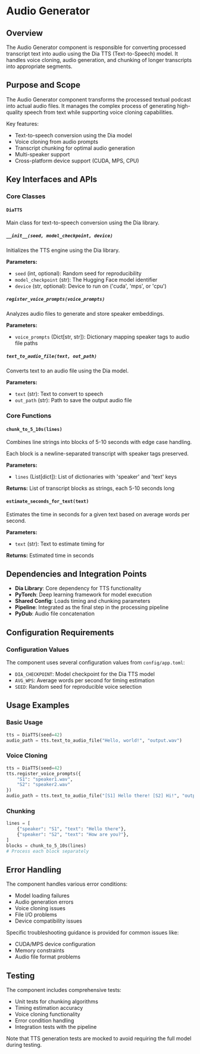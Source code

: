 # Audio Generator

## Overview

The Audio Generator component is responsible for converting processed transcript text into audio using the Dia TTS (Text-to-Speech) model. It handles voice cloning, audio generation, and chunking of longer transcripts into appropriate segments.

## Purpose and Scope

The Audio Generator component transforms the processed textual podcast into actual audio files. It manages the complex process of generating high-quality speech from text while supporting voice cloning capabilities.

Key features:
- Text-to-speech conversion using the Dia model
- Voice cloning from audio prompts
- Transcript chunking for optimal audio generation
- Multi-speaker support
- Cross-platform device support (CUDA, MPS, CPU)

## Key Interfaces and APIs

### Core Classes

#### `DiaTTS`
Main class for text-to-speech conversion using the Dia library.

##### `__init__(seed, model_checkpoint, device)`
Initializes the TTS engine using the Dia library.

**Parameters:**
- `seed` (int, optional): Random seed for reproducibility
- `model_checkpoint` (str): The Hugging Face model identifier
- `device` (str, optional): Device to run on ('cuda', 'mps', or 'cpu')

##### `register_voice_prompts(voice_prompts)`
Analyzes audio files to generate and store speaker embeddings.

**Parameters:**
- `voice_prompts` (Dict[str, str]): Dictionary mapping speaker tags to audio file paths

##### `text_to_audio_file(text, out_path)`
Converts text to an audio file using the Dia model.

**Parameters:**
- `text` (str): Text to convert to speech
- `out_path` (str): Path to save the output audio file

### Core Functions

#### `chunk_to_5_10s(lines)`
Combines line strings into blocks of 5-10 seconds with edge case handling.

Each block is a newline-separated transcript with speaker tags preserved.

**Parameters:**
- `lines` (List[dict]): List of dictionaries with 'speaker' and 'text' keys

**Returns:** List of transcript blocks as strings, each 5-10 seconds long

#### `estimate_seconds_for_text(text)`
Estimates the time in seconds for a given text based on average words per second.

**Parameters:**
- `text` (str): Text to estimate timing for

**Returns:** Estimated time in seconds

## Dependencies and Integration Points

- **Dia Library**: Core dependency for TTS functionality
- **PyTorch**: Deep learning framework for model execution
- **Shared Config**: Loads timing and chunking parameters
- **Pipeline**: Integrated as the final step in the processing pipeline
- **PyDub**: Audio file concatenation

## Configuration Requirements

### Configuration Values

The component uses several configuration values from `config/app.toml`:

- `DIA_CHECKPOINT`: Model checkpoint for the Dia TTS model
- `AVG_WPS`: Average words per second for timing estimation
- `SEED`: Random seed for reproducible voice selection

## Usage Examples

### Basic Usage
```python
tts = DiaTTS(seed=42)
audio_path = tts.text_to_audio_file("Hello, world!", "output.wav")
```

### Voice Cloning
```python
tts = DiaTTS(seed=42)
tts.register_voice_prompts({
    "S1": "speaker1.wav",
    "S2": "speaker2.wav"
})
audio_path = tts.text_to_audio_file("[S1] Hello there! [S2] Hi!", "output.wav")
```

### Chunking
```python
lines = [
    {"speaker": "S1", "text": "Hello there"},
    {"speaker": "S2", "text": "How are you?"},
]
blocks = chunk_to_5_10s(lines)
# Process each block separately
```

## Error Handling

The component handles various error conditions:
- Model loading failures
- Audio generation errors
- Voice cloning issues
- File I/O problems
- Device compatibility issues

Specific troubleshooting guidance is provided for common issues like:
- CUDA/MPS device configuration
- Memory constraints
- Audio file format problems

## Testing

The component includes comprehensive tests:
- Unit tests for chunking algorithms
- Timing estimation accuracy
- Voice cloning functionality
- Error condition handling
- Integration tests with the pipeline

Note that TTS generation tests are mocked to avoid requiring the full model during testing.

